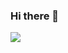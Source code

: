 ### Hi there 👋

<!--
**sanskaromar/sanskaromar** is a ✨ _special_ ✨ repository because its `README.md` (this file) appears on your GitHub profile.

Here are some ideas to get you started:

- 🔭 I’m currently working on ...
- 🌱 I’m currently learning ...
- 👯 I’m looking to collaborate on ...
- 🤔 I’m looking for help with ...
- 💬 Ask me about ...
- 📫 How to reach me: ...
- 😄 Pronouns: ...
- ⚡ Fun fact: ...
-->
<!-- Your visitor Count:
![Visitor Count](https://profile-counter.glitch.me/{sanskaromar}/count.svg)
-->

![](https://komarev.com/ghpvc/?username=sanskaromar&color=00CC00&label=Profile+Views&style=flat)

